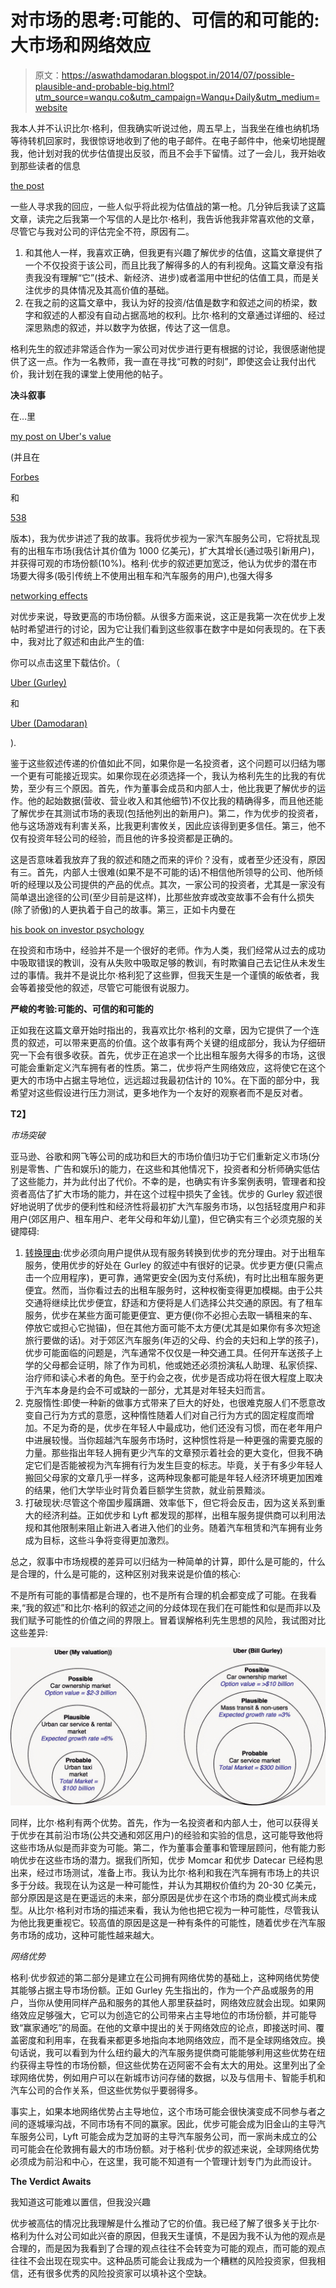 # 对市场的思考:可能的、可信的和可能的:大市场和网络效应

> 原文：<https://aswathdamodaran.blogspot.in/2014/07/possible-plausible-and-probable-big.html?utm_source=wanqu.co&utm_campaign=Wanqu+Daily&utm_medium=website>

我本人并不认识比尔·格利，但我确实听说过他，周五早上，当我坐在维也纳机场等待转机回家时，我很惊讶地收到了他的电子邮件。在电子邮件中，他亲切地提醒我，他计划对我的优步估值提出反驳，而且不会手下留情。过了一会儿，我开始收到那些读者的信息

[the post](http://abovethecrowd.com/2014/07/11/how-to-miss-by-a-mile-an-alternative-look-at-ubers-potential-market-size/)

一些人寻求我的回应，一些人似乎将此视为估值战的第一枪。几分钟后我读了这篇文章，读完之后我第一个写信的人是比尔·格利，我告诉他我非常喜欢他的文章，尽管它与我对公司的评估完全不符，原因有二。

1.  和其他人一样，我喜欢正确，但我更有兴趣了解优步的估值，这篇文章提供了一个不仅投资于该公司，而且比我了解得多的人的有利视角。这篇文章没有指责我没有理解“它”(技术、新经济、进步)或者滥用中世纪的估值工具，而是关注优步的具体情况及其高价值的基础。
2.  在我之前的这篇文章中，我认为好的投资/估值是数字和叙述之间的桥梁，数字和叙述的人都没有自动占据高地的权利。比尔·格利的文章通过详细的、经过深思熟虑的叙述，并以数字为依据，传达了这一信息。

格利先生的叙述非常适合作为一家公司对优步进行更有根据的讨论，我很感谢他提供了这一点。作为一名教师，我一直在寻找“可教的时刻”，即使这会让我付出代价，我计划在我的课堂上使用他的帖子。

**决斗叙事**

在…里

[my post on Uber's value](http://aswathdamodaran.blogspot.com/2014/06/a-disruptive-cab-ride-to-riches-uber.html)

(并且在

[Forbes](http://www.forbes.com/sites/aswathdamodaran/2014/06/10/a-disruptive-cab-ride-to-riches-the-uber-payoff/)

和

[538](http://fivethirtyeight.com/features/uber-isnt-worth-17-billion/)

版本)，我为优步讲述了我的故事。我将优步视为一家汽车服务公司，它将扰乱现有的出租车市场(我估计其价值为 1000 亿美元)，扩大其增长(通过吸引新用户)，并获得可观的市场份额(10%)。格利·优步的叙述更加宽泛，他认为优步的潜在市场要大得多(吸引传统上不使用出租车和汽车服务的用户),也强大得多

<u>networking effects</u>

对优步来说，导致更高的市场份额。从很多方面来说，这正是我第一次在优步上发帖时希望进行的讨论，因为它让我们看到这些叙事在数字中是如何表现的。在下表中，我对比了叙述和由此产生的值:

你可以点击这里下载估价。（

[Uber (Gurley)](http://www.stern.nyu.edu/~adamodar/pc/blog/uberGurley.xls)

和

[Uber (Damodaran)](http://www.stern.nyu.edu/~adamodar/pc/blog/ubervaluation.xls)

).

鉴于这些叙述传递的价值如此不同，如果你是一名投资者，这个问题可以归结为哪一个更有可能接近现实。如果你现在必须选择一个，我认为格利先生的比我的有优势，至少有三个原因。首先，作为董事会成员和内部人士，他比我更了解优步的运作。他的起始数据(营收、营业收入和其他细节)不仅比我的精确得多，而且他还能了解优步在其测试市场的表现(包括他列出的新用户)。第二，作为优步的投资者，他与这场游戏有利害关系，比我更利害攸关，因此应该得到更多信任。第三，他不仅有投资年轻公司的经验，而且他的许多投资都是正确的。

这是否意味着我放弃了我的叙述和随之而来的评价？没有，或者至少还没有，原因有三。首先，内部人士很难(如果不是不可能的话)不相信他所领导的公司、他所倾听的经理以及公司提供的产品的优点。其次，一家公司的投资者，尤其是一家没有简单退出途径的公司(至少目前是这样)，比那些放弃或改变故事不会有什么损失(除了骄傲)的人更执着于自己的故事。第三，正如卡内曼在

[his book on investor psychology](http://www.amazon.com/Thinking-Fast-Slow-Daniel-Kahneman/dp/0374533555)

在投资和市场中，经验并不是一个很好的老师。作为人类，我们经常从过去的成功中吸取错误的教训，没有从失败中吸取足够的教训，有时欺骗自己去记住从未发生过的事情。我并不是说比尔·格利犯了这些罪，但我天生是一个谨慎的皈依者，我会等着接受他的叙述，尽管它可能很有说服力。

**严峻的考验:可能的、可信的和可能的**

正如我在这篇文章开始时指出的，我喜欢比尔·格利的文章，因为它提供了一个连贯的叙述，可以带来更高的价值。这个故事有两个关键的组成部分，我认为仔细研究一下会有很多收获。首先，优步正在追求一个比出租车服务大得多的市场，这很可能会重新定义汽车拥有者的性质。第二，优步将产生网络效应，这将使它在这个更大的市场中占据主导地位，远远超过我最初估计的 10%。在下面的部分中，我希望对这些假设进行压力测试，更多地作为一个友好的观察者而不是反对者。

 **T2】**

*市场突破*

亚马逊、谷歌和网飞等公司的成功和巨大的市场价值归功于它们重新定义市场(分别是零售、广告和娱乐)的能力，在这些和其他情况下，投资者和分析师确实低估了这些能力，并为此付出了代价。不幸的是，也确实有许多案例表明，管理者和投资者高估了扩大市场的能力，并在这个过程中损失了金钱。优步的 Gurley 叙述很好地说明了优步的便利性和经济性将最初扩大汽车服务市场，以包括轻度用户和非用户(郊区用户、租车用户、老年父母和年幼儿童)，但它确实有三个必须克服的关键障碍:

1.  <u>转换理由</u>:优步必须向用户提供从现有服务转换到优步的充分理由。对于出租车服务，使用优步的好处在 Gurley 的叙述中有很好的记录。优步更方便(只需点击一个应用程序)，更可靠，通常更安全(因为支付系统)，有时比出租车服务更便宜。然而，当你看过去的出租车服务时，这种权衡变得更加模糊。由于公共交通将继续比优步便宜，舒适和方便将是人们选择公共交通的原因。有了租车服务，优步在某些方面可能更便宜、更方便(你不必担心去取一辆租来的车、停放它或担心它抛锚)，但在其他方面可能不太方便(尤其是如果你有多次短途旅行要做的话)。对于郊区汽车服务(年迈的父母、约会的夫妇和上学的孩子)，优步可能面临的问题是，汽车通常不仅仅是一种交通工具。任何开车送孩子上学的父母都会证明，除了作为司机，他或她还必须扮演私人助理、私家侦探、治疗师和读心术者的角色。至于约会之夜，优步是否成功将在很大程度上取决于汽车本身是约会不可或缺的一部分，尤其是对年轻夫妇而言。
2.  克服惰性:即使一种新的做事方式带来了巨大的好处，也很难克服人们不愿意改变自己行为方式的意愿，这种惰性随着人们对自己行为方式的固定程度而增加。不足为奇的是，优步在年轻人中最成功，他们还没有习惯，而在老年用户中进展较慢。当你超越汽车服务市场时，这种惯性将是一种更强的需要克服的力量。那些指出年轻人拥有更少汽车的文章预示着社会的更大变化，但我不确定它们是否能被视为汽车拥有行为发生巨变的标志。毕竟，关于有多少年轻人搬回父母家的文章几乎一样多，这两种现象都可能是年轻人经济环境更加困难的结果，他们大学毕业时背负着巨额学生贷款，就业前景黯淡。
3.  打破现状:尽管这个帝国步履蹒跚、效率低下，但它将会反击，因为这关系到重大的经济利益。正如优步和 Lyft 都发现的那样，出租车服务提供商可以利用法规和其他限制来阻止新进入者进入他们的业务。随着汽车租赁和汽车拥有业务成为目标，这些斗争将变得更加激烈。

总之，叙事中市场规模的差异可以归结为一种简单的计算，即什么是可能的，什么是合理的，什么是可能的，这种区别对我来说是价值的核心:

不是所有可能的事情都是合理的，也不是所有合理的机会都变成了可能。在我看来,“我的叙述”和比尔·格利的叙述之间的分歧体现在我们在可能性和似是而非以及我们赋予可能性的价值之间的界限上。冒着误解格利先生思想的风险，我试图对比这些差异:

[![](img/3c7724a917999a2b43460a01d2ae1835.png)](//1.bp.blogspot.com/-ppViXZX2e40/U8a0MhWcOPI/AAAAAAAABUg/Y3NtDO6tF_Q/s1600/New+Uber+Probability+contrast.jpg)

同样，比尔·格利有两个优势。首先，作为一名投资者和内部人士，他可以获得关于优步在其前沿市场(公共交通和郊区用户)的经验和实验的信息，这可能导致他将这些市场从似是而非变为可能。第二，作为董事会董事和管理层顾问，他有能力影响优步在这些市场的潜力。据我们所知，优步 Momcar 和优步 Datecar 已经构思出来，经过市场测试，准备上市。我认为比尔·格利和我在汽车拥有市场上的共识多于分歧。我现在认为这是一种可能性，并认为其期权价值约为 20-30 亿美元，部分原因是这是在更遥远的未来，部分原因是优步在这个市场的商业模式尚未成型。从比尔·格利对市场的描述来看，我认为他也把它视为一种可能性，尽管我认为他比我更重视它。较高值的原因是这是一种有条件的可能性，随着优步在汽车服务市场的成功，这种可能性越来越大。

*网络优势*

格利·优步叙述的第二部分是建立在公司拥有网络优势的基础上，这种网络优势使其能够占据主导市场份额。正如 Gurley 先生指出的，作为一个产品或服务的用户，当你从使用同样产品和服务的其他人那里获益时，网络效应就会出现。如果网络效应足够强大，它可以为创造它的公司带来占主导地位的市场份额，并可能导致“赢家通吃”的局面。在他的文章中提出的关于网络效应的论点，即接送时间、覆盖密度和利用率，在我看来都更多地指向本地网络效应，而不是全球网络效应。换句话说，我可以看到为什么纽约最大的汽车服务提供商可能能够利用这些优势在纽约获得主导性的市场份额，但这些优势在迈阿密不会有太大的用处。这里列出了全球网络优势，例如用户可以在新城市访问存储的数据，以及与信用卡、智能手机和汽车公司的合作关系，但这些优势似乎要弱得多。

事实上，如果本地网络优势占主导地位，这个市场可能会很快演变成不同参与者之间的逐城壕沟战，不同市场有不同的赢家。因此，优步可能会成为旧金山的主导汽车服务公司，Lyft 可能会成为芝加哥的主导汽车服务公司，而一家尚未成立的公司可能会在伦敦拥有最大的市场份额。对于格利·优步的叙述来说，全球网络优势必须成为前沿和中心，在这里，我可能不知道有一个管理计划专门为此而设计。

**The Verdict Awaits**

我知道这可能难以置信，但我没兴趣

优步被高估的情况比我理解是什么推动了它的价值。我已经了解了很多关于比尔·格利为什么对公司如此兴奋的原因，但我天生谨慎，不是因为我不认为他的观点是合理的，而是因为我看到了合理的观点往往不会转变为可能的观点，而可能的观点往往不会出现在现实中。这种品质可能会让我成为一个糟糕的风险投资家，但我相信，还有很多优秀的风险投资家可以填补这个空缺。